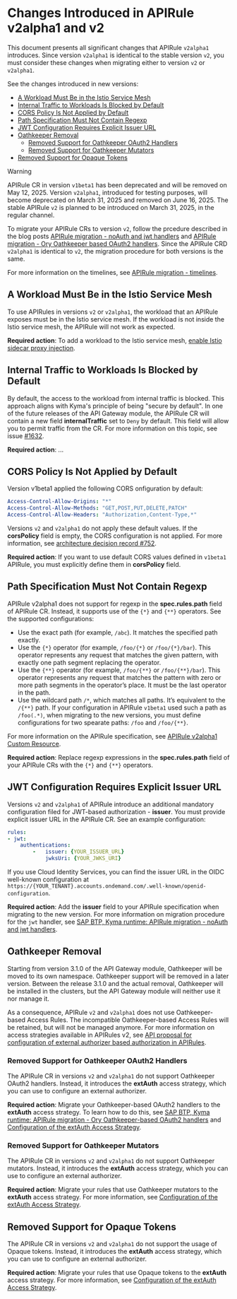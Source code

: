 # Changes Introduced in APIRule v2alpha1 and v2

This document presents all significant changes that APIRule `v2alpha1` introduces. Since version `v2alpha1` is identical to the stable version `v2`, you must consider these changes when migrating either to version `v2` or `v2alpha1`.

See the changes introduced in new versions:
- [A Workload Must Be in the Istio Service Mesh](#a-workload-must-be-in-the-istio-service-mesh)
- [Internal Traffic to Workloads Is Blocked by Default](#internal-traffic-to-workloads-is-blocked-by-default)
- [CORS Policy Is Not Applied by Default](#cors-policy-is-not-applied-by-default)
- [Path Specification Must Not Contain Regexp](#path-specification-must-not-contain-regexp)
- [JWT Configuration Requires Explicit Issuer URL](#jwt-configuration-requires-explicit-issuer-url)
- [Oathkeeper Removal](#oathkeeper-removal)
  - [Removed Support for Oathkeeper OAuth2 Handlers](#removed-support-for-oathkeeper-oauth2-handlers)
  - [Removed Support for Oathkeeper Mutators](#removed-support-for-oathkeeper-mutators)
- [Removed Support for Opaque Tokens](#removed-support-for-opaque-tokens)

> [!WARNING]
> APIRule CR in version `v1beta1` has been deprecated and will be removed on May 12, 2025. Version `v2alpha1`, introduced for testing purposes, will become deprecated on March 31, 2025 and removed on June 16, 2025. The stable APIRule `v2` is planned to be introduced on March 31, 2025, in the regular channel.
> 
> To migrate your APIRule CRs to version `v2`, follow the prcedure described in the blog posts [APIRule migration - noAuth and jwt handlers](https://community.sap.com/t5/technology-blogs-by-sap/sap-btp-kyma-runtime-apirule-migration-noauth-and-jwt-handlers/ba-p/13882833) and [APIRule migration - Ory Oathkeeper based OAuth2 handlers](https://community.sap.com/t5/technology-blogs-by-sap/sap-btp-kyma-runtime-apirule-migration-ory-oathkeeper-based-oauth2-handlers/ba-p/13896184). Since the APIRule CRD `v2alpha1` is identical to `v2`, the migration procedure for both versions is the same. 
> 
> For more information on the timelines, see [APIRule migration - timelines](https://community.sap.com/t5/technology-blogs-by-sap/sap-btp-kyma-runtime-apirule-migration-timelines/ba-p/13995712).


## A Workload Must Be in the Istio Service Mesh

To use APIRules in versions `v2` or `v2alpha1`, the workload that an APIRule exposes must be in the Istio service mesh. If the workload is not inside the Istio service mesh, the APIRule will not work as expected.

**Required action**: To add a workload to the Istio service mesh, [enable Istio sidecar proxy injection](https://kyma-project.io/#/istio/user/tutorials/01-40-enable-sidecar-injection).

## Internal Traffic to Workloads Is Blocked by Default

By default, the access to the workload from internal traffic is blocked. This approach aligns with Kyma's principle of being "secure by default". In one of the future releases of the API Gateway module, the APIRule CR will contain a new field **internalTraffic** set to `Deny` by default. This field will allow you to permit traffic from the CR. For more information on this topic, see issue [#1632](https://github.com/orgs/kyma-project/projects/27/views/1?pane=issue&itemId=94714927&issue=kyma-project%7Capi-gateway%7C1632).

**Required action**: ...

## CORS Policy Is Not Applied by Default

Version v1beta1 applied the following CORS onfiguration by default:
```yaml
Access-Control-Allow-Origins: "*"
Access-Control-Allow-Methods: "GET,POST,PUT,DELETE,PATCH"
Access-Control-Allow-Headers: "Authorization,Content-Type,*"
```

Versions `v2` and `v2alpha1` do not apply these default values. If the **corsPolicy** field is empty, the CORS configuration is not applied. For more information, see [architecture decision record #752](https://github.com/kyma-project/api-gateway/issues/752).

**Required action**: If you want to use default CORS values defined in `v1beta1` APIRule, you must explicitly define them in **corsPolicy** field.

## Path Specification Must Not Contain Regexp

APIRule v2alpha1 does not support for regexp in the **spec.rules.path** field of APIRule CR. Instead, it supports use of the `{*}` and `{**}` operators. See the supported configurations:
- Use the exact path (for example, `/abc`). It matches the specified path exactly.
- Use the `{*}` operator (for example, `/foo/{*}` or `/foo/{*}/bar`).  This operator represents any request that matches the given pattern, with exactly one path segment replacing the operator.
- Use the `{**}` operator (for example, `/foo/{**}` or `/foo/{**}/bar`). This operator represents any request that matches the pattern with zero or more path segments in the operator’s place. It must be the last operator in the path.
- Use the wildcard path `/*`, which matches all paths. It’s equivalent to the `/{**}` path. If your configuration in APIRule `v1beta1` used such a path as `/foo(.*)`, when migrating to the new versions, you must define configurations for two spearate paths: `/foo` and `/foo/{**}`.

For more information on the APIRule specification, see [APIRule v2alpha1 Custom Resource](https://kyma-project.io/#/api-gateway/user/custom-resources/apirule/v2alpha1/04-10-apirule-custom-resource).

**Required action**: Replace regexp expressions in the **spec.rules.path** field of your APIRule CRs with the `{*}` and `{**}` operators.

## JWT Configuration Requires Explicit Issuer URL

Versions `v2` and `v2alpha1` of APIRule introduce an additional mandatory configuration filed for JWT-based authorization - **issuer**. You must provide explicit issuer URL in the APIRule CR. See an example configuration:

```yaml
rules:
- jwt:
    authentications:
        -   issuer: {YOUR_ISSUER_URL}
            jwksUri: {YOUR_JWKS_URI}
```
If you use Cloud Identity Services, you can find the issuer URL in the OIDC well-known configuration at `https://{YOUR_TENANT}.accounts.ondemand.com/.well-known/openid-configuration`.

**Required action**: Add the **issuer** field to your APIRule specification when migrating to the new version. For more information on migration procedure for the `jwt` handler, see [SAP BTP, Kyma runtime: APIRule migration - noAuth and jwt handlers](https://community.sap.com/t5/technology-blogs-by-sap/sap-btp-kyma-runtime-apirule-migration-noauth-and-jwt-handlers/ba-p/13882833).

## Oathkeeper Removal
Starting from version 3.1.0 of the API Gateway module, Oathkeeper will be moved to its own namespace. Oathkeeper support will be removed in a later version. Between the release 3.1.0 and the actual removal, Oathkeeper will be installed in the clusters, but the API Gateway module will neither use it nor manage it.

As a consequence, APIRule `v2` and `v2alpha1` does not use Oathkeeper-based Access Rules. The incompatible Oathkeeper-based Access Rules will be retained, but will not be managed anymore. For more information on access strategies available in APIRules v2, see [API proposal for configuration of external authorizer based authorization in APIRules](https://github.com/kyma-project/api-gateway/issues/938).

### Removed Support for Oathkeeper OAuth2 Handlers
The APIRule CR in versions `v2` and `v2alpha1` do not support Oathkeeper OAuth2 handlers. Instead, it introduces the **extAuth** access strategy, which you can use to configure an external authorizer.

**Required action**: Migrate your Oathkeeper-based OAuth2 handlers to the **extAuth** access strategy. To learn how to do this, see [SAP BTP, Kyma runtime: APIRule migration - Ory Oathkeeper-based OAuth2 handlers](https://community.sap.com/t5/technology-blogs-by-sap/sap-btp-kyma-runtime-apirule-migration-ory-oathkeeper-based-oauth2-handlers/ba-p/13896184) and [Configuration of the extAuth Access Strategy](https://kyma-project.io/#/api-gateway/user/custom-resources/apirule/v2alpha1/04-15-api-rule-access-strategies).

### Removed Support for Oathkeeper Mutators
The APIRule CR in versions `v2` and `v2alpha1` do not support Oathkeeper mutators. Instead, it introduces the **extAuth** access strategy, which you can use to configure an external authorizer.

**Required action**: Migrate your rules that use Oathkeeper mutators to the **extAuth** access strategy. For more information, see [Configuration of the extAuth Access Strategy](https://kyma-project.io/#/api-gateway/user/custom-resources/apirule/v2alpha1/04-15-api-rule-access-strategies).

## Removed Support for Opaque Tokens

The APIRule CR in versions `v2` and `v2alpha1` do not support the usage of Opaque tokens. Instead, it introduces the **extAuth** access strategy, which you can use to configure an external authorizer.

**Required action**: Migrate your rules that use Opaque tokens to the **extAuth** access strategy. For more information, see [Configuration of the extAuth Access Strategy](https://kyma-project.io/#/api-gateway/user/custom-resources/apirule/v2alpha1/04-15-api-rule-access-strategies).